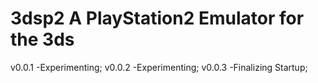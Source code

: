 # 3dsp2 A PlayStation2 Emulator for the 3ds
v0.0.1 -Experimenting;
v0.0.2 -Experimenting;
v0.0.3 -Finalizing Startup;
